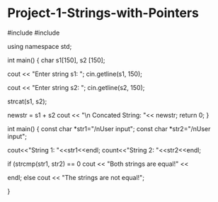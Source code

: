 # Project-1-Strings-with-Pointers
#include <iostream>
#include <cstring>

using namespace std;

int main()
{
  char s1[150], s2 [150];
  
  cout << "Enter string s1: ";
  cin.getline(s1, 150);
  
  cout << "Enter string s2: ";
  cin.getline(s2, 150);
  
  strcat(s1, s2);
  
  newstr = s1 + s2
  cout << "\n Concated String: "<< newstr;
  return 0;
 }
 
 int main() {
  const char *str1="/nUser input";
  const char *str2="/nUser input";
  
  cout<<"String 1: "<<str1<<endl;
  count<<"String 2: "<<str2<<endl;
   
   if (strcmp(str1, str2) == 0
      cout << "Both strings are equal!" <<
  
  endl;
    else 
      cout << "The strings are not equal!";
      
 }
  
  
